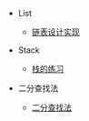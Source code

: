 + List

  - [链表设计实现](algorithm/list/链表设计实现.md)
  
+ Stack

  - [栈的练习](algorithm/stack/栈的练习.md)
  
+ 二分查找法

  - [二分查找法](algorithm/binarysearch/二分查找法.md)
  

